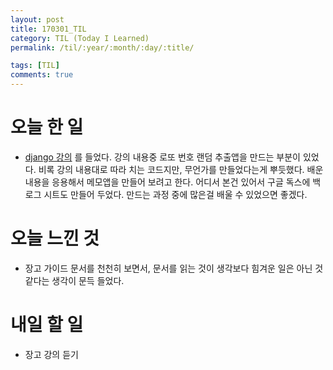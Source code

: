 ```yaml
---
layout: post
title: 170301_TIL
category: TIL (Today I Learned)
permalink: /til/:year/:month/:day/:title/

tags: [TIL]
comments: true
---
```

# 오늘 한 일
- [django 강의](https://www.inflearn.com/course/django-%ED%8C%8C%EC%9D%B4%EC%8D%AC-%EC%9E%A5%EA%B3%A0-%EA%B0%95%EC%A2%8C/) 를 들었다. 강의 내용중 로또 번호 랜덤 추출앱을 만드는 부분이 있었다. 비록 강의 내용대로 따라 치는 코드지만, 무언가를 만들었다는게 뿌듯했다. 배운 내용을 응용해서 메모앱을 만들어 보려고 한다. 어디서 본건 있어서 구글 독스에 백로그 시트도 만들어 두었다. 만드는 과정 중에 많은걸 배울 수 있었으면 좋겠다.

# 오늘 느낀 것
- 장고 가이드 문서를 천천히 보면서, 문서를 읽는 것이 생각보다 힘겨운 일은 아닌 것 같다는 생각이 문득 들었다.

# 내일 할 일
- 장고 강의 듣기
